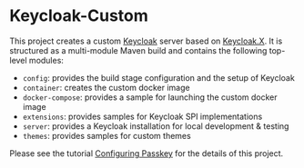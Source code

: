Keycloak-Custom
===============

This project creates a custom [Keycloak] server based on [Keycloak.X]. It is structured as a multi-module Maven build and contains the following top-level modules:

- `config`: provides the build stage configuration and the setup of Keycloak
- `container`: creates the custom docker image
- `docker-compose`: provides a sample for launching the custom docker image
- `extensions`: provides samples for Keycloak SPI implementations
- `server`: provides a Keycloak installation for local development & testing
- `themes`: provides samples for custom themes

Please see the tutorial [Configuring Passkey](https://keycloak.ch/keycloak-tutorials/tutorial-passkey/) for the details of this project.

[Keycloak]: https://keycloak.org
[Keycloak.X]: https://www.keycloak.org/migration/migrating-to-quarkus
